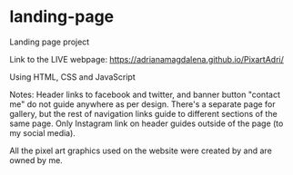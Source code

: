 # landing-page

Landing page project

Link to the LIVE webpage: https://adrianamagdalena.github.io/PixartAdri/

Using HTML, CSS and JavaScript

Notes:
Header links to facebook and twitter, and banner button "contact me" do not guide anywhere as per design.
There's a separate page for gallery, but the rest of navigation links guide to different sections of the same page.
Only Instagram link on header guides outside of the page (to my social media).

All the pixel art graphics used on the website were created by and are owned by me.
